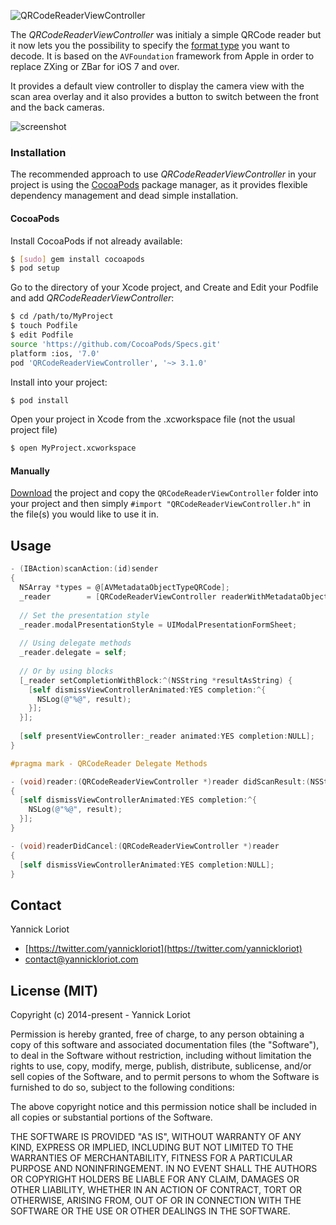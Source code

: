 ![QRCodeReaderViewController](https://github.com/YannickL/QRCodeReaderViewController/blob/master/web/qrcodereaderviewcontroller_header.png)

The _QRCodeReaderViewController_ was initialy a simple QRCode reader but it now lets you the possibility to specify the [format type](https://developer.apple.com/library/ios/documentation/AVFoundation/Reference/AVMetadataMachineReadableCodeObject_Class/index.html#//apple_ref/doc/constant_group/Machine_Readable_Object_Types) you want to decode. It is based on the `AVFoundation` framework from Apple in order to replace ZXing or ZBar for iOS 7 and over.

It provides a default view controller to display the camera view with the scan area overlay and it also provides a button to switch between the front and the back cameras.

![screenshot](https://github.com/YannickL/QRCodeReaderViewController/blob/master/web/screenshot.jpg)

### Installation

The recommended approach to use _QRCodeReaderViewController_ in your project is using the [CocoaPods](http://cocoapods.org/) package manager, as it provides flexible dependency management and dead simple installation.

#### CocoaPods

Install CocoaPods if not already available:

``` bash
$ [sudo] gem install cocoapods
$ pod setup
```
Go to the directory of your Xcode project, and Create and Edit your Podfile and add _QRCodeReaderViewController_:

``` bash
$ cd /path/to/MyProject
$ touch Podfile
$ edit Podfile
source 'https://github.com/CocoaPods/Specs.git'
platform :ios, '7.0'
pod 'QRCodeReaderViewController', '~> 3.1.0'
```

Install into your project:

``` bash
$ pod install
```

Open your project in Xcode from the .xcworkspace file (not the usual project file)

``` bash
$ open MyProject.xcworkspace
```

#### Manually

[Download](https://github.com/YannickL/QRCodeReaderViewController/archive/master.zip) the project and copy the `QRCodeReaderViewController` folder into your project and then simply `#import "QRCodeReaderViewController.h"` in the file(s) you would like to use it in.

## Usage

```objective-c
- (IBAction)scanAction:(id)sender
{
  NSArray *types = @[AVMetadataObjectTypeQRCode];
  _reader        = [QRCodeReaderViewController readerWithMetadataObjectTypes:types];
  
  // Set the presentation style
  _reader.modalPresentationStyle = UIModalPresentationFormSheet;
  
  // Using delegate methods
  _reader.delegate = self;
  
  // Or by using blocks
  [_reader setCompletionWithBlock:^(NSString *resultAsString) {
    [self dismissViewControllerAnimated:YES completion:^{
      NSLog(@"%@", result);
    }];
  }];
  
  [self presentViewController:_reader animated:YES completion:NULL];
}

#pragma mark - QRCodeReader Delegate Methods

- (void)reader:(QRCodeReaderViewController *)reader didScanResult:(NSString *)result
{
  [self dismissViewControllerAnimated:YES completion:^{
    NSLog(@"%@", result);
  }];
}

- (void)readerDidCancel:(QRCodeReaderViewController *)reader
{
  [self dismissViewControllerAnimated:YES completion:NULL];
}
```

## Contact

Yannick Loriot
 - [https://twitter.com/yannickloriot](https://twitter.com/yannickloriot)
 - [contact@yannickloriot.com](mailto:contact@yannickloriot.com)


## License (MIT)

Copyright (c) 2014-present - Yannick Loriot

Permission is hereby granted, free of charge, to any person obtaining a copy
of this software and associated documentation files (the "Software"), to deal
in the Software without restriction, including without limitation the rights
to use, copy, modify, merge, publish, distribute, sublicense, and/or sell
copies of the Software, and to permit persons to whom the Software is
furnished to do so, subject to the following conditions:

The above copyright notice and this permission notice shall be included in
all copies or substantial portions of the Software.

THE SOFTWARE IS PROVIDED "AS IS", WITHOUT WARRANTY OF ANY KIND, EXPRESS OR
IMPLIED, INCLUDING BUT NOT LIMITED TO THE WARRANTIES OF MERCHANTABILITY,
FITNESS FOR A PARTICULAR PURPOSE AND NONINFRINGEMENT. IN NO EVENT SHALL THE
AUTHORS OR COPYRIGHT HOLDERS BE LIABLE FOR ANY CLAIM, DAMAGES OR OTHER
LIABILITY, WHETHER IN AN ACTION OF CONTRACT, TORT OR OTHERWISE, ARISING FROM,
OUT OF OR IN CONNECTION WITH THE SOFTWARE OR THE USE OR OTHER DEALINGS IN
THE SOFTWARE.

